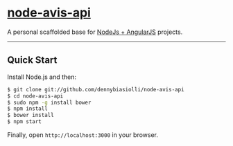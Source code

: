 # [node-avis-api](https://github.com/dennybiasiolli/node-avis-api)

A personal scaffolded base for [NodeJs + AngularJS](http://angularjs.org) projects.

***

## Quick Start

Install Node.js and then:

```sh
$ git clone git://github.com/dennybiasiolli/node-avis-api
$ cd node-avis-api
$ sudo npm -g install bower
$ npm install
$ bower install
$ npm start
```

Finally, open `http://localhost:3000` in your browser.


